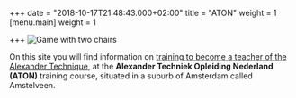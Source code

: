 +++
date = "2018-10-17T21:48:43.000+02:00"
title = "ATON"
weight = 1
[menu.main]
weight = 1

+++
![Game with two chairs](/game-with-two-chairs-1.jpg)

On this site you will find information on [training to become a teacher of the Alexander Technique](#opleiding), at the
**Alexander Techniek Opleiding Nederland (ATON)** training course, situated in a suburb of Amsterdam called Amstelveen.



